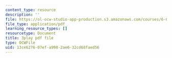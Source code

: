 ```yaml
---
content_type: resource
description: ''
file: https://ol-ocw-studio-app-production.s3.amazonaws.com/courses/6-0001-introduction-to-computer-science-and-programming-in-python-fall-2016/13ce627607efa9982ae632cd68faed56_w4uxYDPsjbw.pdf
file_type: application/pdf
learning_resource_types: []
resourcetype: Document
title: 3play pdf file
type: OCWFile
uid: 13ce6276-07ef-a998-2ae6-32cd68faed56
---
```

